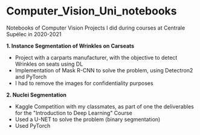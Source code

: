 # Computer_Vision_Uni_notebooks
Notebooks of Computer Vision Projects I did during courses at Centrale Supélec in 2020-2021


**1.  Instance Segmentation of Wrinkles on Carseats**

- Project with a carparts manufacturer, with the objective to detect Wrinkles on seats using DL
- Implementation of Mask R-CNN to solve the problem, using Detectron2 and PyTorch
- I had to remove the images for confidentiality purposes


**2. Nuclei Segmentation**

- Kaggle Competition with my classmates, as part of one the deliverables for the "Introduction to Deep Learning" Course
- Used a U-NET to solve the problem (binary segmentation)
- Used PyTorch
